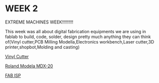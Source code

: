 # WEEK 2

EXTREME MACHINES WEEK!!!!!!!!!

This week was all about digital fabrication equipments we are using in fablab to build, code, solder, design pretty much anything they can think of(Vinyl cutter,PCB Milling Modella,Electronics workbench,Laser cutter,3D printer,shopbot,Molding and casting)


[Vinyl Cutter](week2.1.html)


[Roland Modela MDX-20](week2.2.html)


[FAB ISP](week2.3.html)





    



